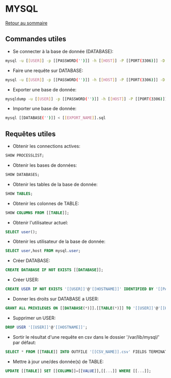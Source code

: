 # MYSQL

[Retour au sommaire](docs/index)

## Commandes utiles
- Se connecter à la base de donnée (DATABASE):
```bash
mysql -u [[USER]] -p [[PASSWORD('')]] -h [[HOST]] -P [[PORT(3306)]] -D [[DATABASE('')]]"
```
- Faire une requête sur DATABASE:
```bash
mysql -u [[USER]] -p [[PASSWORD('')]] -h [[HOST]] -P [[PORT(3306)]] -D [[DATABASE('')]] -Bsre "[[SQL]]"
```
- Exporter une base de donnée:
```bash
mysqldump -u [[USER]] -p [[PASSWORD('')]] -h [[HOST]] -P [[PORT(3306)]] --single-transaction --skip-lock-tables --routines --triggers [[DATABASE('')]] > [[EXPORT_NAME]].sql
```
- Importer une base de donnée:
```bash
mysql [[DATABASE('')]] < [[EXPORT_NAME]].sql
```

## Requêtes utiles
- Obtenir les connections actives:
```sql
SHOW PROCESSLIST;
```
- Obtenir les bases de données:
```sql
SHOW DATABASES;
```
- Obtenir les tables de la base de donnée:
```sql
SHOW TABLES;
```
- Obtenir les colonnes de TABLE:
```sql
SHOW COLUMNS FROM [[TABLE]];
```
- Obtenir l'utilisateur actuel:
```sql
SELECT user();
```
- Obtenir les utilisateur de la base de donnée:
```sql
SELECT user,host FROM mysql.user;
```
- Créer DATABASE:
```sql
CREATE DATABASE IF NOT EXISTS [[DATABASE]];
```
- Créer USER:
```sql
CREATE USER IF NOT EXISTS '[[USER]]'@'[[HOSTNAME]]' IDENTIFIED BY '[[PASSWORD]]';
```
- Donner les droits sur DATABASE a USER:
```sql
GRANT ALL PRIVILEGES ON [[DATABASE(*)]].[[TABLE(*)]] TO '[[USER]]'@'[[HOSTNAME]]';FLUSH PRIVILEGES;
```
- Supprimer un USER:
```sql
DROP USER '[[USER]]'@'[[HOSTNAME]]';
```
- Sortir le résultat d'une requête en csv dans le dossier '/var/lib/mysql/' par défaut:
```sql
SELECT * FROM [[TABLE]] INTO OUTFILE '[[CSV_NAME]].csv' FIELDS TERMINATED BY ',' ENCLOSED BY '"' LINES TERMINATED BY '\r\n';
```
- Mettre à jour une/des donnée(s) de TABLE:
```sql
UPDATE [[TABLE]] SET [[COLUMN]]=[[VALUE]],[[...]] WHERE [[...]];
```
